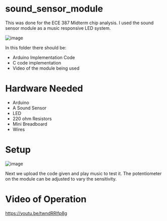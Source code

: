 # sound_sensor_module
This was done for the ECE 387 Midterm chip analysis. I used the sound sensor module as a music responsive LED system.

![image](https://user-images.githubusercontent.com/98726670/162654756-0673a032-67c4-428d-a808-0ab0a160ec2a.png)

In this folder there should be:
* Arduino Implementation Code
* C code implementation
* Video of the module being used

# Hardware Needed
* Arduino
* A Sound Sensor
* LED
* 220 ohm Resistors
* Mini Breadboard
* Wires

# Setup

![image](https://user-images.githubusercontent.com/98726670/162652248-bd6de5dc-b203-41f0-be47-5a02e4314065.png)

Next we upload the code given and play music to test it. The potentiometer on the module can be adjusted to vary the sensitivity.

# Video of Operation

https://youtu.be/twndRRlfp8g
